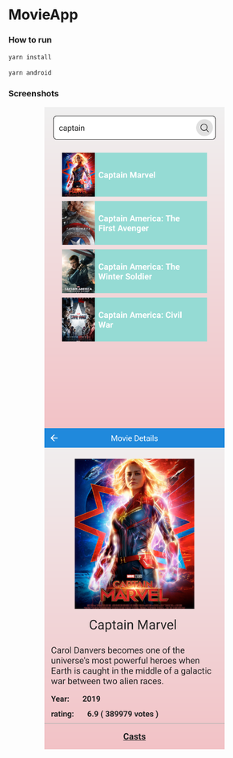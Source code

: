 # MovieApp

### How to run


```bash
yarn install
```

```bash
yarn android
```

### Screenshots

<p align='center'>
<img align="center" src="https://github.com/Supratim-Barai/MovieApp/blob/master/src/Screenshots/Screenshot_1621679066.png" alt="MovieApp" height="640" width="360" />
   <img align="center" src="https://github.com/Supratim-Barai/MovieApp/blob/master/src/Screenshots/Screenshot_1621678828.png" alt="MovieApp" height="640" width="360"/>

  </p>
  
  
